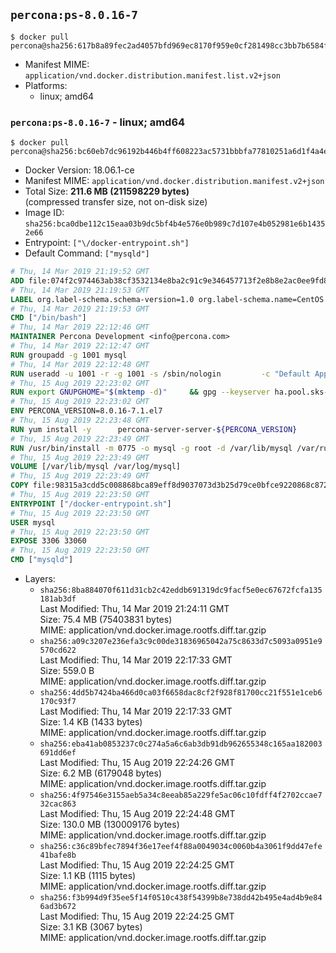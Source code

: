 ## `percona:ps-8.0.16-7`

```console
$ docker pull percona@sha256:617b8a89fec2ad4057bfd969ec8170f959e0cf281498cc3bb7b6584f187e651f
```

-	Manifest MIME: `application/vnd.docker.distribution.manifest.list.v2+json`
-	Platforms:
	-	linux; amd64

### `percona:ps-8.0.16-7` - linux; amd64

```console
$ docker pull percona@sha256:bc60eb7dc96192b446b4ff608223ac5731bbbfa77810251a6d1f4a4e941e1e41
```

-	Docker Version: 18.06.1-ce
-	Manifest MIME: `application/vnd.docker.distribution.manifest.v2+json`
-	Total Size: **211.6 MB (211598229 bytes)**  
	(compressed transfer size, not on-disk size)
-	Image ID: `sha256:bca0dbe112c15eaa03b9dc5bf4b4e576e0b989c7d107e4b052981e6b14352e66`
-	Entrypoint: `["\/docker-entrypoint.sh"]`
-	Default Command: `["mysqld"]`

```dockerfile
# Thu, 14 Mar 2019 21:19:52 GMT
ADD file:074f2c974463ab38cf3532134e8ba2c91c9e346457713f2e8b8e2ac0ee9fd83d in / 
# Thu, 14 Mar 2019 21:19:53 GMT
LABEL org.label-schema.schema-version=1.0 org.label-schema.name=CentOS Base Image org.label-schema.vendor=CentOS org.label-schema.license=GPLv2 org.label-schema.build-date=20190305
# Thu, 14 Mar 2019 21:19:53 GMT
CMD ["/bin/bash"]
# Thu, 14 Mar 2019 22:12:46 GMT
MAINTAINER Percona Development <info@percona.com>
# Thu, 14 Mar 2019 22:12:47 GMT
RUN groupadd -g 1001 mysql
# Thu, 14 Mar 2019 22:12:48 GMT
RUN useradd -u 1001 -r -g 1001 -s /sbin/nologin 		-c "Default Application User" mysql
# Thu, 15 Aug 2019 22:23:02 GMT
RUN export GNUPGHOME="$(mktemp -d)" 	&& gpg --keyserver ha.pool.sks-keyservers.net --recv-keys 430BDF5C56E7C94E848EE60C1C4CBDCDCD2EFD2A 	&& gpg --export --armor 430BDF5C56E7C94E848EE60C1C4CBDCDCD2EFD2A > ${GNUPGHOME}/RPM-GPG-KEY-Percona 	&& rpmkeys --import ${GNUPGHOME}/RPM-GPG-KEY-Percona /etc/pki/rpm-gpg/RPM-GPG-KEY-CentOS-7 	&& curl -L -o /tmp/percona-release.rpm https://repo.percona.com/yum/percona-release-latest.noarch.rpm 	&& rpmkeys --checksig /tmp/percona-release.rpm 	&& yum install -y /tmp/percona-release.rpm 	&& rm -rf "$GNUPGHOME" /tmp/percona-release.rpm 	&& rpm --import /etc/pki/rpm-gpg/PERCONA-PACKAGING-KEY 	&& percona-release disable all 	&& percona-release setup ps80
# Thu, 15 Aug 2019 22:23:02 GMT
ENV PERCONA_VERSION=8.0.16-7.1.el7
# Thu, 15 Aug 2019 22:23:48 GMT
RUN yum install -y 		percona-server-server-${PERCONA_VERSION} 		percona-server-tokudb-${PERCONA_VERSION} 		percona-server-rocksdb-${PERCONA_VERSION} 		jemalloc 		which 		policycoreutils 	&& yum clean all 	&& rm -rf /var/cache/yum /var/lib/mysql
# Thu, 15 Aug 2019 22:23:49 GMT
RUN /usr/bin/install -m 0775 -o mysql -g root -d /var/lib/mysql /var/run/mysqld /docker-entrypoint-initdb.d 	&& find /etc/my.cnf /etc/my.cnf.d -name '*.cnf' -print0 		| xargs -0 grep -lZE '^(bind-address|log|user)' 		| xargs -rt -0 sed -Ei 's/^(bind-address|log|user)/#&/' 	&& echo '!includedir /etc/my.cnf.d' >> /etc/my.cnf 	&& printf '[mysqld]\nskip-host-cache\nskip-name-resolve\n' > /etc/my.cnf.d/docker.cnf 	&& /usr/bin/install -m 0664 -o mysql -g root /dev/null /etc/sysconfig/mysql 	&& echo "LD_PRELOAD=/usr/lib64/libjemalloc.so.1" >> /etc/sysconfig/mysql 	&& echo "THP_SETTING=never" >> /etc/sysconfig/mysql 	&& chown -R mysql:root /etc/my.cnf /etc/my.cnf.d 	&& chmod -R ug+rwX /etc/my.cnf /etc/my.cnf.d
# Thu, 15 Aug 2019 22:23:49 GMT
VOLUME [/var/lib/mysql /var/log/mysql]
# Thu, 15 Aug 2019 22:23:49 GMT
COPY file:98315a3cdd5c008868bca89eff8d9037073d3b25d79ce0bfce9220868c87243b in /docker-entrypoint.sh 
# Thu, 15 Aug 2019 22:23:50 GMT
ENTRYPOINT ["/docker-entrypoint.sh"]
# Thu, 15 Aug 2019 22:23:50 GMT
USER mysql
# Thu, 15 Aug 2019 22:23:50 GMT
EXPOSE 3306 33060
# Thu, 15 Aug 2019 22:23:50 GMT
CMD ["mysqld"]
```

-	Layers:
	-	`sha256:8ba884070f611d31cb2c42eddb691319dc9facf5e0ec67672fcfa135181ab3df`  
		Last Modified: Thu, 14 Mar 2019 21:24:11 GMT  
		Size: 75.4 MB (75403831 bytes)  
		MIME: application/vnd.docker.image.rootfs.diff.tar.gzip
	-	`sha256:a09c3207e236efa3c9c00de31836965042a75c8633d7c5093a0951e9570cd622`  
		Last Modified: Thu, 14 Mar 2019 22:17:33 GMT  
		Size: 559.0 B  
		MIME: application/vnd.docker.image.rootfs.diff.tar.gzip
	-	`sha256:4dd5b7424ba466d0ca03f6658dac8cf2f928f81700cc21f551e1ceb6170c93f7`  
		Last Modified: Thu, 14 Mar 2019 22:17:33 GMT  
		Size: 1.4 KB (1433 bytes)  
		MIME: application/vnd.docker.image.rootfs.diff.tar.gzip
	-	`sha256:eba41ab0853237c0c274a5a6c6ab3db91db962655348c165aa182003691dd6ef`  
		Last Modified: Thu, 15 Aug 2019 22:24:26 GMT  
		Size: 6.2 MB (6179048 bytes)  
		MIME: application/vnd.docker.image.rootfs.diff.tar.gzip
	-	`sha256:4f97546e3155aeb5a34c8eeab85a229fe5ac06c10fdff4f2702ccae732cac863`  
		Last Modified: Thu, 15 Aug 2019 22:24:48 GMT  
		Size: 130.0 MB (130009176 bytes)  
		MIME: application/vnd.docker.image.rootfs.diff.tar.gzip
	-	`sha256:c36c89bfec7894f36e17eef4f88a0049034c0060b4a3061f9dd47efe41bafe8b`  
		Last Modified: Thu, 15 Aug 2019 22:24:25 GMT  
		Size: 1.1 KB (1115 bytes)  
		MIME: application/vnd.docker.image.rootfs.diff.tar.gzip
	-	`sha256:f3b994d9f35ee5f14f0510c438f54399b8e738dd42b495e4ad4b9e846ad3b672`  
		Last Modified: Thu, 15 Aug 2019 22:24:25 GMT  
		Size: 3.1 KB (3067 bytes)  
		MIME: application/vnd.docker.image.rootfs.diff.tar.gzip
